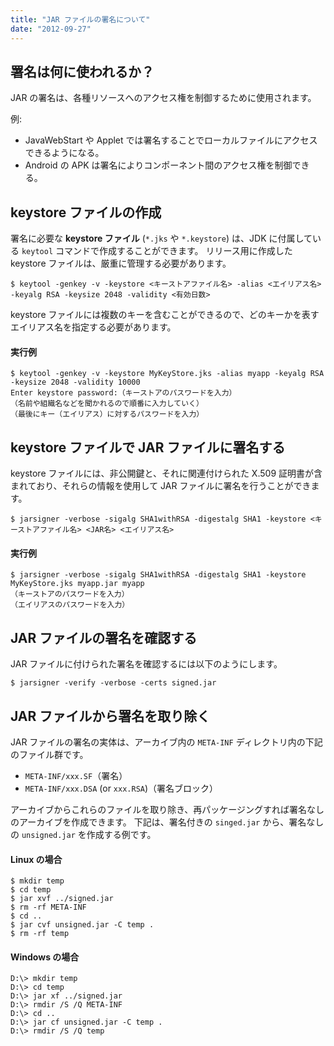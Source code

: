 ```yaml
---
title: "JAR ファイルの署名について"
date: "2012-09-27"
---
```


署名は何に使われるか？
----

JAR の署名は、各種リソースへのアクセス権を制御するために使用されます。

例:

* JavaWebStart や Applet では署名することでローカルファイルにアクセスできるようになる。
* Android の APK は署名によりコンポーネント間のアクセス権を制御できる。


keystore ファイルの作成
----

署名に必要な **keystore ファイル** (`*.jks` や `*.keystore`) は、JDK に付属している `keytool` コマンドで作成することができます。
リリース用に作成した keystore ファイルは、厳重に管理する必要があります。

```
$ keytool -genkey -v -keystore <キーストアファイル名> -alias <エイリアス名> -keyalg RSA -keysize 2048 -validity <有効日数>
```

keystore ファイルには複数のキーを含むことができるので、どのキーかを表すエイリアス名を指定する必要があります。

#### 実行例

```
$ keytool -genkey -v -keystore MyKeyStore.jks -alias myapp -keyalg RSA -keysize 2048 -validity 10000
Enter keystore password:（キーストアのパスワードを入力）
（名前や組織名などを聞かれるので順番に入力していく）
（最後にキー（エイリアス）に対するパスワードを入力）
```


keystore ファイルで JAR ファイルに署名する
----

keystore ファイルには、非公開鍵と、それに関連付けられた X.509 証明書が含まれており、それらの情報を使用して JAR ファイルに署名を行うことができます。

```
$ jarsigner -verbose -sigalg SHA1withRSA -digestalg SHA1 -keystore <キーストアファイル名> <JAR名> <エイリアス名>
```

#### 実行例

```
$ jarsigner -verbose -sigalg SHA1withRSA -digestalg SHA1 -keystore MyKeyStore.jks myapp.jar myapp
（キーストアのパスワードを入力）
（エイリアスのパスワードを入力）
```


JAR ファイルの署名を確認する
----

JAR ファイルに付けられた署名を確認するには以下のようにします。

```
$ jarsigner -verify -verbose -certs signed.jar
```


JAR ファイルから署名を取り除く
----

JAR ファイルの署名の実体は、アーカイブ内の `META-INF` ディレクトリ内の下記のファイル群です。

* `META-INF/xxx.SF`（署名）
* `META-INF/xxx.DSA` (or `xxx.RSA`)（署名ブロック）

アーカイブからこれらのファイルを取り除き、再パッケージングすれば署名なしのアーカイブを作成できます。
下記は、署名付きの `singed.jar` から、署名なしの `unsigned.jar` を作成する例です。

#### Linux の場合

```
$ mkdir temp
$ cd temp
$ jar xvf ../signed.jar
$ rm -rf META-INF
$ cd ..
$ jar cvf unsigned.jar -C temp .
$ rm -rf temp
```

#### Windows の場合

```
D:\> mkdir temp
D:\> cd temp
D:\> jar xf ../signed.jar
D:\> rmdir /S /Q META-INF
D:\> cd ..
D:\> jar cf unsigned.jar -C temp .
D:\> rmdir /S /Q temp
```


